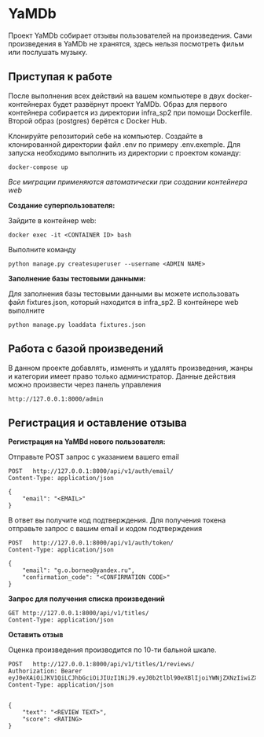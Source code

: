 # YaMDb

Проект YaMDb собирает отзывы пользователей на произведения.
Сами произведения в YaMDb не хранятся, здесь нельзя посмотреть фильм или послушать музыку.

## Приступая к работе

После выполнения всех действий на вашем компьютере в двух docker-контейнерах будет развёрнут проект YaMDb.
Образ для первого контейнера собирается из директории infra_sp2 при помощи Dockerfile. Второй образ (postgres) берётся с Docker Hub.

Клонируйте репозиторий себе на компьютер. Создайте в клонированной директории файл .env по примеру .env.exemple.
Для запуска необходимо выполнить из директории с проектом команду:

```
docker-compose up
```

*Все миграции применяются автоматически при создании контейнера web*

**Создание суперпользователя:**

Зайдите в контейнер web:
    
```
docker exec -it <CONTAINER ID> bash
```
Выполните команду
    
```
python manage.py createsuperuser --username <ADMIN NAME>
```

**Заполнение базы тестовыми данными:**

Для заполнения базы тестовыми данными вы можете использовать файл fixtures.json, который находится в infra_sp2.
В контейнере web выполните

```
python manage.py loaddata fixtures.json
```
## Работа с базой произведений

В данном проекте добавлять, изменять и удалять произведения, жанры и категории имеет право только администратор.
Данные действия можно произвести через панель управления

```
http://127.0.0.1:8000/admin
```

## Регистрация и оставление отзыва

**Регистрация на YaMBd нового пользователя:**

Отправьте POST запрос с указанием вашего email
```
POST   http://127.0.0.1:8000/api/v1/auth/email/
Content-Type: application/json

{
    "email": "<EMAIL>"
}
```

В ответ вы получите код подтверждения.
Для получения токена отправьте запрос с вашим email и кодом подтверждения

```
POST   http://127.0.0.1:8000/api/v1/auth/token/
Content-Type: application/json

{
    "email": "g.o.borneo@yandex.ru",
    "confirmation_code": "<CONFIRMATION CODE>"
}
```
**Запрос для получения списка произведений**

```
GET http://127.0.0.1:8000/api/v1/titles/
Content-Type: application/json
```

**Оставить отзыв**

Оценка произведения производится по 10-ти бальной шкале.
```
POST   http://127.0.0.1:8000/api/v1/titles/1/reviews/
Authorization: Bearer eyJ0eXAiOiJKV1QiLCJhbGciOiJIUzI1NiJ9.eyJ0b2tlbl90eXBlIjoiYWNjZXNzIiwiZXhwIjoxNjAyNDk1MDY2LCJqdGkiOiI0MTk3NDdmYjllMDc0NDU4YmI3NzQwZmY3MTY0ZTE4ZSIsInVzZXJfaWQiOjF9.hfTeWcAC7PSwinEZS3R_J7vELtRUdoUfFqh8QjHhxJ0
Content-Type: application/json


{
    "text": "<REVIEW TEXT>",
    "score": <RATING>
}
```

